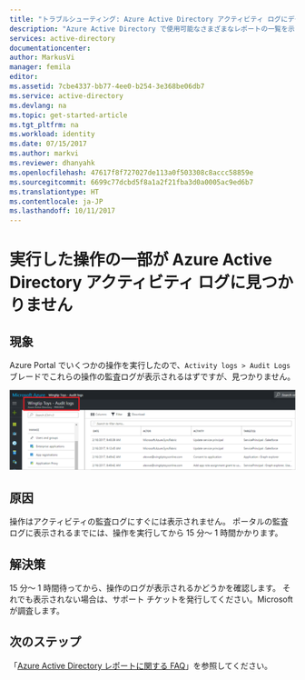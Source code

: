 ```yaml
---
title: "トラブルシューティング: Azure Active Directory アクティビティ ログにデータが見つからない | Microsoft Docs"
description: "Azure Active Directory で使用可能なさまざまなレポートの一覧を示します。"
services: active-directory
documentationcenter: 
author: MarkusVi
manager: femila
editor: 
ms.assetid: 7cbe4337-bb77-4ee0-b254-3e368be06db7
ms.service: active-directory
ms.devlang: na
ms.topic: get-started-article
ms.tgt_pltfrm: na
ms.workload: identity
ms.date: 07/15/2017
ms.author: markvi
ms.reviewer: dhanyahk
ms.openlocfilehash: 47617f8f727027de113a0f503308c8accc58859e
ms.sourcegitcommit: 6699c77dcbd5f8a1a2f21fba3d0a0005ac9ed6b7
ms.translationtype: HT
ms.contentlocale: ja-JP
ms.lasthandoff: 10/11/2017
---
```

# <a name="i-cant-find-some-actions-that-i-performed-in-the-azure-active-directory-activity-log"></a>実行した操作の一部が Azure Active Directory アクティビティ ログに見つかりません


## <a name="symptoms"></a>現象

Azure Portal でいくつかの操作を実行したので、`Activity logs > Audit Logs` ブレードでこれらの操作の監査ログが表示されるはずですが、見つかりません。

 ![レポート](./media/active-directory-reporting-troubleshoot-missing-audit-data/01.png)
 

## <a name="cause"></a>原因

操作はアクティビティの監査ログにすぐには表示されません。 ポータルの監査ログに表示されるまでには、操作を実行してから 15 分～ 1 時間かかります。

## <a name="resolution"></a>解決策

15 分～ 1 時間待ってから、操作のログが表示されるかどうかを確認します。 それでも表示されない場合は、サポート チケットを発行してください。Microsoft が調査します。


## <a name="next-steps"></a>次のステップ
「[Azure Active Directory レポートに関する FAQ](active-directory-reporting-faq.md)」を参照してください。

